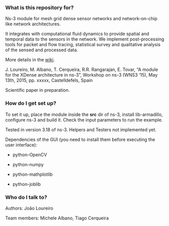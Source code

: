 ### What is this repository for? ###

Ns-3 module for mesh grid dense sensor networks and network-on-chip like network architectures.

It integrates with computational fluid dynamics to provide spatial and temporal data to the sensors in the network. We implement post-processing tools for packet and flow tracing, statistical survey and qualitative analysis of the sensed and processed data.

More details in the [wiki](https://bitbucket.org/joaofl/usn/wiki/Home).

J. Loureiro, M. Albano, T. Cerqueira, R.R. Rangarajan, E. Tovar, “A module for the XDense architecture in ns-3”, Workshop on ns-3 (WNS3 ‘15), May 13th, 2015, pp. xxxxx, Castelldefels, Spain

Scientific paper in preparation.


### How do I get set up? ###

To set it up, place the module inside the **src** dir of ns-3, install lib-armadillo, configure ns-3 and build it. Check the input parameters to run the example.

Tested in version 3.18 of ns-3. Helpers and Testers not implemented yet.

Dependencies of the GUI (you need to install them before executing the user interface):

- python-OpenCV

- python-numpy

- python-mathplotlib

- python-joblib




### Who do I talk to? ###

Authors:
João Loureiro

Team members:
Michele Albano, Tiago Cerqueira